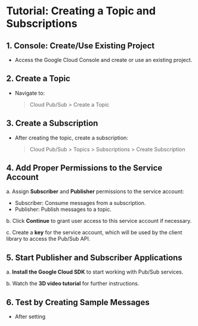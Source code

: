# Tutorial: Creating a Topic and Subscriptions

## 1. Console: Create/Use Existing Project

- Access the Google Cloud Console and create or use an existing project.

## 2. Create a Topic

- Navigate to:
  
  > Cloud Pub/Sub > Create a Topic

## 3. Create a Subscription

- After creating the topic, create a subscription:
  
  > Cloud Pub/Sub > Topics > Subscriptions > Create Subscription

## 4. Add Proper Permissions to the Service Account

a. Assign **Subscriber** and **Publisher** permissions to the service account:
  
   - Subscriber: Consume messages from a subscription.
   - Publisher: Publish messages to a topic.
  
b. Click **Continue** to grant user access to this service account if necessary.

c. Create a **key** for the service account, which will be used by the client library to access the Pub/Sub API.

## 5. Start Publisher and Subscriber Applications

a. **Install the Google Cloud SDK** to start working with Pub/Sub services.

b. Watch the **3D video tutorial** for further instructions.

## 6. Test by Creating Sample Messages

- After setting
